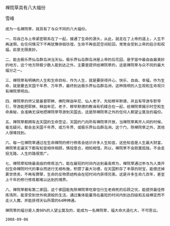禅院草具有八大福份

雪峰


    成为一名禅院草，就具有了与众不同的八大福份。

    一、将自己与上帝紧密联系在了一起，接通了生命的源头，从此，就走在了上帝的道上，人生不再迷惘，在任何情况下不再犹豫徘徊彷徨，生命不再低层空间轮回，常常会受到上帝的启示和祝福，前景无限美妙。

    二、能去极乐界仙岛群岛洲当天仙，极乐界仙岛群岛洲是上帝的后花园，是宇宙中最自由最美妙的地方，这个地方除极少数人能到达之外，主要是提供给禅院草的，这是禅院草与众不同的最大福分之一。

    三、禅院草有明确的人生和生命目标，作为人生，就是要获得开心、快乐、自由、幸福，作为生命，就是要去天国千年界、万年界，最终到达极乐界仙岛群岛洲，这种简明的人生观和生命观只有禅院草明白。

    四、禅院草的师父是基督耶稣、佛陀释迦牟尼、仙人老子、先知穆罕默德，并且有导游专职导引，导游能把耶稣、释迦牟尼、老子、穆罕默德的教诲有机糅合在一起，给禅院草揭示时空和生命奥秘，会准确无误地把禅院草导游到天国去，这是除禅院草之外的任何人都望尘莫及的福份。

    五、禅院草都拥有去天国的生命签证，天国的门向所有禅院草开放，当禅院草离开人间的时候，毫无疑问，都会去天国千年界、或万年界、或极乐界仙岛群岛洲。这个门，除禅院草之外，其他人很难找到。

    六、每一位禅院草通过在生命禅院的修行修炼会结识许多人生知音，这些知音是人生最大财富，禅院草走遍天下都有知音相伴相顾，情投意合，相知相惜，所以，禅院草不会寂寞孤独，不会走投无路，人生的路很宽广。

    七、禅院草知晓最高级的修炼法门，能在最短的时间内达到最高修为，禅院草通过参与为人类开创生命禅院时代的事业而进行无相布施，积攒了最大功德，在天国积存了丰厚的财宝，能偿还掉累世债务，不再有罪孽，生命的反物质结构会在短时间内获得完美。这是许多生命几百年，甚至上千年的修行修炼都难以达到的境界。

    八、禅院草都有第二家园，这个家园能免除禅院草吃穿住行生老病死的后顾之忧，能提供最佳修炼场所，能享受到世外桃源般的生活，通过集体能量场在最短的时间内到达四级和五级禅定而不走火入魔，并能获得天仙所需的64种神通。

    禅院草的福分是人类98%的人望尘莫及的，能成为一名禅院草，福大命大造化大，不可思议。

    2008-09-06



